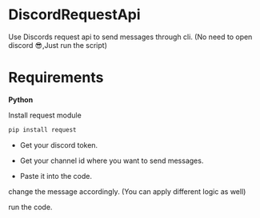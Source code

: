# DiscordRequestApi

Use Discords request api to send messages through cli. (No need to open discord 😎,Just run the script)

# Requirements

**Python**

Install request module
```bash
pip install request
```

- Get your discord token.

- Get your channel id where you want to send messages.

- Paste it into the code.

change the message accordingly. (You can apply different logic as well)

run the code.
